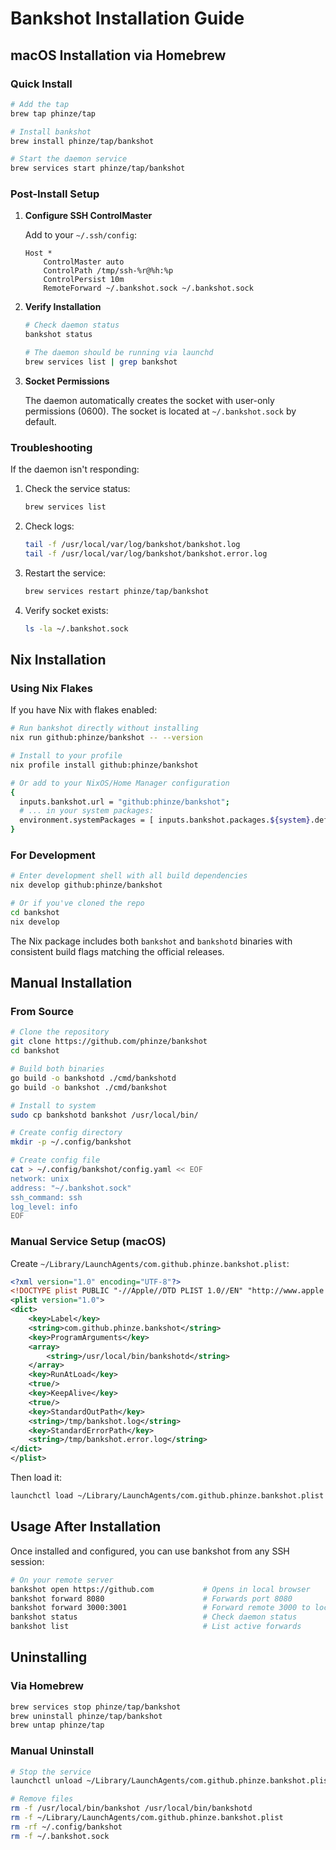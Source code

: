 # Bankshot Installation Guide

## macOS Installation via Homebrew

### Quick Install

```bash
# Add the tap
brew tap phinze/tap

# Install bankshot
brew install phinze/tap/bankshot

# Start the daemon service
brew services start phinze/tap/bankshot
```

### Post-Install Setup

1. **Configure SSH ControlMaster**
   
   Add to your `~/.ssh/config`:
   ```
   Host *
       ControlMaster auto
       ControlPath /tmp/ssh-%r@%h:%p
       ControlPersist 10m
       RemoteForward ~/.bankshot.sock ~/.bankshot.sock
   ```

2. **Verify Installation**
   
   ```bash
   # Check daemon status
   bankshot status
   
   # The daemon should be running via launchd
   brew services list | grep bankshot
   ```

3. **Socket Permissions**
   
   The daemon automatically creates the socket with user-only permissions (0600).
   The socket is located at `~/.bankshot.sock` by default.

### Troubleshooting

If the daemon isn't responding:

1. Check the service status:
   ```bash
   brew services list
   ```

2. Check logs:
   ```bash
   tail -f /usr/local/var/log/bankshot/bankshot.log
   tail -f /usr/local/var/log/bankshot/bankshot.error.log
   ```

3. Restart the service:
   ```bash
   brew services restart phinze/tap/bankshot
   ```

4. Verify socket exists:
   ```bash
   ls -la ~/.bankshot.sock
   ```

## Nix Installation

### Using Nix Flakes

If you have Nix with flakes enabled:

```bash
# Run bankshot directly without installing
nix run github:phinze/bankshot -- --version

# Install to your profile
nix profile install github:phinze/bankshot

# Or add to your NixOS/Home Manager configuration
{
  inputs.bankshot.url = "github:phinze/bankshot";
  # ... in your system packages:
  environment.systemPackages = [ inputs.bankshot.packages.${system}.default ];
}
```

### For Development

```bash
# Enter development shell with all build dependencies
nix develop github:phinze/bankshot

# Or if you've cloned the repo
cd bankshot
nix develop
```

The Nix package includes both `bankshot` and `bankshotd` binaries with consistent build flags matching the official releases.

## Manual Installation

### From Source

```bash
# Clone the repository
git clone https://github.com/phinze/bankshot
cd bankshot

# Build both binaries
go build -o bankshotd ./cmd/bankshotd
go build -o bankshot ./cmd/bankshot

# Install to system
sudo cp bankshotd bankshot /usr/local/bin/

# Create config directory
mkdir -p ~/.config/bankshot

# Create config file
cat > ~/.config/bankshot/config.yaml << EOF
network: unix
address: "~/.bankshot.sock"
ssh_command: ssh
log_level: info
EOF
```

### Manual Service Setup (macOS)

Create `~/Library/LaunchAgents/com.github.phinze.bankshot.plist`:

```xml
<?xml version="1.0" encoding="UTF-8"?>
<!DOCTYPE plist PUBLIC "-//Apple//DTD PLIST 1.0//EN" "http://www.apple.com/DTDs/PropertyList-1.0.dtd">
<plist version="1.0">
<dict>
    <key>Label</key>
    <string>com.github.phinze.bankshot</string>
    <key>ProgramArguments</key>
    <array>
        <string>/usr/local/bin/bankshotd</string>
    </array>
    <key>RunAtLoad</key>
    <true/>
    <key>KeepAlive</key>
    <true/>
    <key>StandardOutPath</key>
    <string>/tmp/bankshot.log</string>
    <key>StandardErrorPath</key>
    <string>/tmp/bankshot.error.log</string>
</dict>
</plist>
```

Then load it:
```bash
launchctl load ~/Library/LaunchAgents/com.github.phinze.bankshot.plist
```

## Usage After Installation

Once installed and configured, you can use bankshot from any SSH session:

```bash
# On your remote server
bankshot open https://github.com           # Opens in local browser
bankshot forward 8080                      # Forwards port 8080
bankshot forward 3000:3001                 # Forward remote 3000 to local 3001
bankshot status                            # Check daemon status
bankshot list                              # List active forwards
```

## Uninstalling

### Via Homebrew
```bash
brew services stop phinze/tap/bankshot
brew uninstall phinze/tap/bankshot
brew untap phinze/tap
```

### Manual Uninstall
```bash
# Stop the service
launchctl unload ~/Library/LaunchAgents/com.github.phinze.bankshot.plist

# Remove files
rm -f /usr/local/bin/bankshot /usr/local/bin/bankshotd
rm -f ~/Library/LaunchAgents/com.github.phinze.bankshot.plist
rm -rf ~/.config/bankshot
rm -f ~/.bankshot.sock
```
